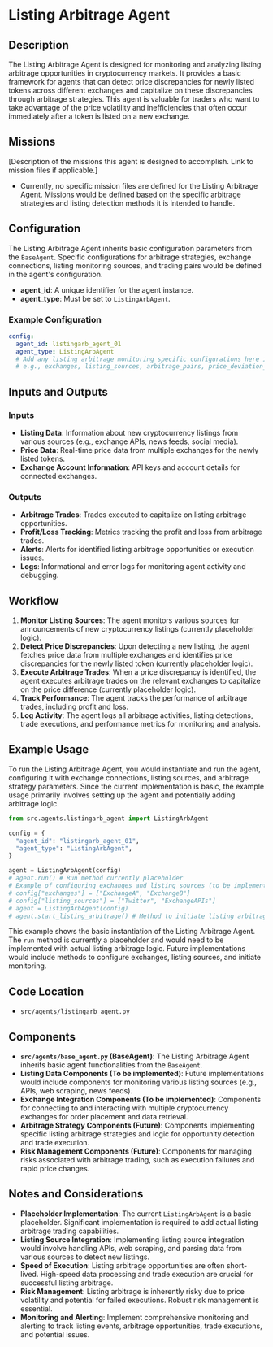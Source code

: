 # Listing Arbitrage Agent

## Description

The Listing Arbitrage Agent is designed for monitoring and analyzing listing arbitrage opportunities in cryptocurrency markets. It provides a basic framework for agents that can detect price discrepancies for newly listed tokens across different exchanges and capitalize on these discrepancies through arbitrage strategies. This agent is valuable for traders who want to take advantage of the price volatility and inefficiencies that often occur immediately after a token is listed on a new exchange.

## Missions

[Description of the missions this agent is designed to accomplish. Link to mission files if applicable.]
- Currently, no specific mission files are defined for the Listing Arbitrage Agent. Missions would be defined based on the specific arbitrage strategies and listing detection methods it is intended to handle.

## Configuration

The Listing Arbitrage Agent inherits basic configuration parameters from the `BaseAgent`. Specific configurations for arbitrage strategies, exchange connections, listing monitoring sources, and trading pairs would be defined in the agent's configuration.

-   **agent_id**: A unique identifier for the agent instance.
-   **agent_type**: Must be set to `ListingArbAgent`.

### Example Configuration

```yaml
config:
  agent_id: listingarb_agent_01
  agent_type: ListingArbAgent
  # Add any listing arbitrage monitoring specific configurations here in the future
  # e.g., exchanges, listing_sources, arbitrage_pairs, price_deviation_threshold, trade_size
```

## Inputs and Outputs

### Inputs

-   **Listing Data**: Information about new cryptocurrency listings from various sources (e.g., exchange APIs, news feeds, social media).
-   **Price Data**: Real-time price data from multiple exchanges for the newly listed tokens.
-   **Exchange Account Information**: API keys and account details for connected exchanges.

### Outputs

-   **Arbitrage Trades**: Trades executed to capitalize on listing arbitrage opportunities.
-   **Profit/Loss Tracking**: Metrics tracking the profit and loss from arbitrage trades.
-   **Alerts**: Alerts for identified listing arbitrage opportunities or execution issues.
-   **Logs**: Informational and error logs for monitoring agent activity and debugging.

## Workflow

1.  **Monitor Listing Sources**: The agent monitors various sources for announcements of new cryptocurrency listings (currently placeholder logic).
2.  **Detect Price Discrepancies**: Upon detecting a new listing, the agent fetches price data from multiple exchanges and identifies price discrepancies for the newly listed token (currently placeholder logic).
3.  **Execute Arbitrage Trades**: When a price discrepancy is identified, the agent executes arbitrage trades on the relevant exchanges to capitalize on the price difference (currently placeholder logic).
4.  **Track Performance**: The agent tracks the performance of arbitrage trades, including profit and loss.
5.  **Log Activity**: The agent logs all arbitrage activities, listing detections, trade executions, and performance metrics for monitoring and analysis.

## Example Usage

To run the Listing Arbitrage Agent, you would instantiate and run the agent, configuring it with exchange connections, listing sources, and arbitrage strategy parameters. Since the current implementation is basic, the example usage primarily involves setting up the agent and potentially adding arbitrage logic.

```python
from src.agents.listingarb_agent import ListingArbAgent

config = {
  "agent_id": "listingarb_agent_01",
  "agent_type": "ListingArbAgent",
}

agent = ListingArbAgent(config)
# agent.run() # Run method currently placeholder
# Example of configuring exchanges and listing sources (to be implemented)
# config["exchanges"] = ["ExchangeA", "ExchangeB"]
# config["listing_sources"] = ["Twitter", "ExchangeAPIs"]
# agent = ListingArbAgent(config)
# agent.start_listing_arbitrage() # Method to initiate listing arbitrage monitoring (to be implemented)
```

This example shows the basic instantiation of the Listing Arbitrage Agent. The `run` method is currently a placeholder and would need to be implemented with actual listing arbitrage logic. Future implementations would include methods to configure exchanges, listing sources, and initiate monitoring.

## Code Location

-   `src/agents/listingarb_agent.py`

## Components

-   **`src/agents/base_agent.py` (BaseAgent)**: The Listing Arbitrage Agent inherits basic agent functionalities from the `BaseAgent`.
-   **Listing Data Components (To be implemented)**: Future implementations would include components for monitoring various listing sources (e.g., APIs, web scraping, news feeds).
-   **Exchange Integration Components (To be implemented)**: Components for connecting to and interacting with multiple cryptocurrency exchanges for order placement and data retrieval.
-   **Arbitrage Strategy Components (Future)**: Components implementing specific listing arbitrage strategies and logic for opportunity detection and trade execution.
-   **Risk Management Components (Future)**: Components for managing risks associated with arbitrage trading, such as execution failures and rapid price changes.

## Notes and Considerations

-   **Placeholder Implementation**: The current `ListingArbAgent` is a basic placeholder. Significant implementation is required to add actual listing arbitrage trading capabilities.
-   **Listing Source Integration**:  Implementing listing source integration would involve handling APIs, web scraping, and parsing data from various sources to detect new listings.
-   **Speed of Execution**:  Listing arbitrage opportunities are often short-lived. High-speed data processing and trade execution are crucial for successful listing arbitrage.
-   **Risk Management**:  Listing arbitrage is inherently risky due to price volatility and potential for failed executions. Robust risk management is essential.
-   **Monitoring and Alerting**:  Implement comprehensive monitoring and alerting to track listing events, arbitrage opportunities, trade executions, and potential issues.